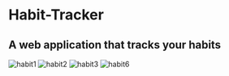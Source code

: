 # Habit-Tracker
## A web application that tracks your habits

![habit1](https://user-images.githubusercontent.com/73795218/175386177-bb1b07e0-5ab6-4fb1-a247-6d4133413e7f.gif)
![habit2](https://user-images.githubusercontent.com/73795218/175537141-e646a954-3c03-4a36-80b4-ba9d69b4f786.gif)
![habit3](https://user-images.githubusercontent.com/73795218/175538919-30a84b26-1842-4a2f-849d-e2c248a6bc8e.gif)
![habit6](https://user-images.githubusercontent.com/73795218/175538978-cbe5a40e-8ec8-46c7-b81f-f3bae22ef7ec.gif)

